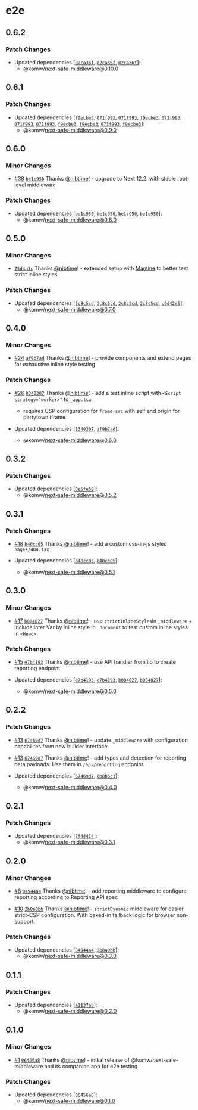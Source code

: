 # e2e

## 0.6.2

### Patch Changes

- Updated dependencies [[`02ca36f`](https://github.com/nibtime/next-safe-middleware/commit/02ca36f3c609b4fd43871e48e5796341b313a282), [`02ca36f`](https://github.com/nibtime/next-safe-middleware/commit/02ca36f3c609b4fd43871e48e5796341b313a282), [`02ca36f`](https://github.com/nibtime/next-safe-middleware/commit/02ca36f3c609b4fd43871e48e5796341b313a282)]:
  - @komw/next-safe-middleware@0.10.0

## 0.6.1

### Patch Changes

- Updated dependencies [[`f9ecbe3`](https://github.com/nibtime/next-safe-middleware/commit/f9ecbe30fa047eed13958b5b74e38a248c7a23e4), [`071f993`](https://github.com/nibtime/next-safe-middleware/commit/071f993866279d8d0920f348a0435f254ffe50fa), [`071f993`](https://github.com/nibtime/next-safe-middleware/commit/071f993866279d8d0920f348a0435f254ffe50fa), [`f9ecbe3`](https://github.com/nibtime/next-safe-middleware/commit/f9ecbe30fa047eed13958b5b74e38a248c7a23e4), [`071f993`](https://github.com/nibtime/next-safe-middleware/commit/071f993866279d8d0920f348a0435f254ffe50fa), [`071f993`](https://github.com/nibtime/next-safe-middleware/commit/071f993866279d8d0920f348a0435f254ffe50fa), [`071f993`](https://github.com/nibtime/next-safe-middleware/commit/071f993866279d8d0920f348a0435f254ffe50fa), [`f9ecbe3`](https://github.com/nibtime/next-safe-middleware/commit/f9ecbe30fa047eed13958b5b74e38a248c7a23e4), [`f9ecbe3`](https://github.com/nibtime/next-safe-middleware/commit/f9ecbe30fa047eed13958b5b74e38a248c7a23e4), [`071f993`](https://github.com/nibtime/next-safe-middleware/commit/071f993866279d8d0920f348a0435f254ffe50fa), [`f9ecbe3`](https://github.com/nibtime/next-safe-middleware/commit/f9ecbe30fa047eed13958b5b74e38a248c7a23e4)]:
  - @komw/next-safe-middleware@0.9.0

## 0.6.0

### Minor Changes

- [#38](https://github.com/nibtime/next-safe-middleware/pull/38) [`be1c950`](https://github.com/nibtime/next-safe-middleware/commit/be1c950e438ac52c463bbb3d70ab15d4014c1827) Thanks [@nibtime](https://github.com/nibtime)! - upgrade to Next 12.2. with stable root-level middleware

### Patch Changes

- Updated dependencies [[`be1c950`](https://github.com/nibtime/next-safe-middleware/commit/be1c950e438ac52c463bbb3d70ab15d4014c1827), [`be1c950`](https://github.com/nibtime/next-safe-middleware/commit/be1c950e438ac52c463bbb3d70ab15d4014c1827), [`be1c950`](https://github.com/nibtime/next-safe-middleware/commit/be1c950e438ac52c463bbb3d70ab15d4014c1827), [`be1c950`](https://github.com/nibtime/next-safe-middleware/commit/be1c950e438ac52c463bbb3d70ab15d4014c1827)]:
  - @komw/next-safe-middleware@0.8.0

## 0.5.0

### Minor Changes

- [`75d4a3c`](https://github.com/nibtime/next-safe-middleware/commit/75d4a3c0cf6604a0bec7826b95b3acdb2b081903) Thanks [@nibtime](https://github.com/nibtime)! - extended setup with [Mantine](https://mantine.dev/) to better test strict inline styles

### Patch Changes

- Updated dependencies [[`2c8c5cd`](https://github.com/nibtime/next-safe-middleware/commit/2c8c5cd6f7b6b744b4bc6af35371a38a8eccef5a), [`2c8c5cd`](https://github.com/nibtime/next-safe-middleware/commit/2c8c5cd6f7b6b744b4bc6af35371a38a8eccef5a), [`2c8c5cd`](https://github.com/nibtime/next-safe-middleware/commit/2c8c5cd6f7b6b744b4bc6af35371a38a8eccef5a), [`2c8c5cd`](https://github.com/nibtime/next-safe-middleware/commit/2c8c5cd6f7b6b744b4bc6af35371a38a8eccef5a), [`c9d42e5`](https://github.com/nibtime/next-safe-middleware/commit/c9d42e5e9da2caaadb464cde6aba21e2ec0c50d8)]:
  - @komw/next-safe-middleware@0.7.0

## 0.4.0

### Minor Changes

- [#24](https://github.com/nibtime/next-safe-middleware/pull/24) [`af9b7ad`](https://github.com/nibtime/next-safe-middleware/commit/af9b7ad621f4ddbcfe584abbc1d66df99258ad8c) Thanks [@nibtime](https://github.com/nibtime)! - provide components and extend pages for exhaustive inline style testing

### Patch Changes

- [#26](https://github.com/nibtime/next-safe-middleware/pull/26) [`8340307`](https://github.com/nibtime/next-safe-middleware/commit/83403072598b8d4fc02d268a238339830534dae3) Thanks [@nibtime](https://github.com/nibtime)! - add a test inline script with `<Script strategy="worker>"` to `_app.tsx`

  - requires CSP configuration for `frame-src` with self and origin for partytown iframe

- Updated dependencies [[`8340307`](https://github.com/nibtime/next-safe-middleware/commit/83403072598b8d4fc02d268a238339830534dae3), [`af9b7ad`](https://github.com/nibtime/next-safe-middleware/commit/af9b7ad621f4ddbcfe584abbc1d66df99258ad8c)]:
  - @komw/next-safe-middleware@0.6.0

## 0.3.2

### Patch Changes

- Updated dependencies [[`0e5fe59`](https://github.com/nibtime/next-safe-middleware/commit/0e5fe590612624fa4727817f2fd3b77b4d07a87e)]:
  - @komw/next-safe-middleware@0.5.2

## 0.3.1

### Patch Changes

- [#18](https://github.com/nibtime/next-safe-middleware/pull/18) [`b40cc05`](https://github.com/nibtime/next-safe-middleware/commit/b40cc0550ae8d67a97795c992155791628dd15be) Thanks [@nibtime](https://github.com/nibtime)! - add a custom css-in-js styled `pages/404.tsx`

- Updated dependencies [[`b40cc05`](https://github.com/nibtime/next-safe-middleware/commit/b40cc0550ae8d67a97795c992155791628dd15be), [`b40cc05`](https://github.com/nibtime/next-safe-middleware/commit/b40cc0550ae8d67a97795c992155791628dd15be)]:
  - @komw/next-safe-middleware@0.5.1

## 0.3.0

### Minor Changes

- [#17](https://github.com/nibtime/next-safe-middleware/pull/17) [`b084027`](https://github.com/nibtime/next-safe-middleware/commit/b0840272b32fbec265e5bee26607160b55cb9dc4) Thanks [@nibtime](https://github.com/nibtime)! - use `strictInlineStyles`in `_middleware` + include Inter Var by inline style in `_document` to test custom inline styles in `<Head>`

### Patch Changes

- [#15](https://github.com/nibtime/next-safe-middleware/pull/15) [`e7b4193`](https://github.com/nibtime/next-safe-middleware/commit/e7b4193e3935d945f2103ecd75f2826aaaad82cc) Thanks [@nibtime](https://github.com/nibtime)! - use API handler from lib to create reporting endpoint

- Updated dependencies [[`e7b4193`](https://github.com/nibtime/next-safe-middleware/commit/e7b4193e3935d945f2103ecd75f2826aaaad82cc), [`e7b4193`](https://github.com/nibtime/next-safe-middleware/commit/e7b4193e3935d945f2103ecd75f2826aaaad82cc), [`b084027`](https://github.com/nibtime/next-safe-middleware/commit/b0840272b32fbec265e5bee26607160b55cb9dc4), [`b084027`](https://github.com/nibtime/next-safe-middleware/commit/b0840272b32fbec265e5bee26607160b55cb9dc4)]:
  - @komw/next-safe-middleware@0.5.0

## 0.2.2

### Patch Changes

- [#13](https://github.com/nibtime/next-safe-middleware/pull/13) [`67469d7`](https://github.com/nibtime/next-safe-middleware/commit/67469d732b7d9bff6fe507cf94852525a10c991e) Thanks [@nibtime](https://github.com/nibtime)! - update `_middleware` with configuration capabilites from new builder interface

* [#13](https://github.com/nibtime/next-safe-middleware/pull/13) [`67469d7`](https://github.com/nibtime/next-safe-middleware/commit/67469d732b7d9bff6fe507cf94852525a10c991e) Thanks [@nibtime](https://github.com/nibtime)! - add types and detection for reporting data payloads. Use them in `/api/reporting` endpoint.

* Updated dependencies [[`67469d7`](https://github.com/nibtime/next-safe-middleware/commit/67469d732b7d9bff6fe507cf94852525a10c991e), [`6b8bbc1`](https://github.com/nibtime/next-safe-middleware/commit/6b8bbc19e37685695952cc32928f2f3b51ca9f0e)]:
  - @komw/next-safe-middleware@0.4.0

## 0.2.1

### Patch Changes

- Updated dependencies [[`7f44414`](https://github.com/nibtime/next-safe-middleware/commit/7f44414f0bb09d13d1a89fa97be186bd59fd615d)]:
  - @komw/next-safe-middleware@0.3.1

## 0.2.0

### Minor Changes

- [#8](https://github.com/nibtime/next-safe-middleware/pull/8) [`84944a4`](https://github.com/nibtime/next-safe-middleware/commit/84944a42dbd3ee8ce139fea01e62cc86ea123c8b) Thanks [@nibtime](https://github.com/nibtime)! - add reporting middleware to configure reporting according to Reporting API spec

* [#10](https://github.com/nibtime/next-safe-middleware/pull/10) [`2b8a0bb`](https://github.com/nibtime/next-safe-middleware/commit/2b8a0bbd6e0e102e5f31db0c53d449573503c80b) Thanks [@nibtime](https://github.com/nibtime)! - `strictDynamic` middleware for easier strict-CSP configuration. With baked-in fallback logic for browser non-support.

### Patch Changes

- Updated dependencies [[`84944a4`](https://github.com/nibtime/next-safe-middleware/commit/84944a42dbd3ee8ce139fea01e62cc86ea123c8b), [`2b8a0bb`](https://github.com/nibtime/next-safe-middleware/commit/2b8a0bbd6e0e102e5f31db0c53d449573503c80b)]:
  - @komw/next-safe-middleware@0.3.0

## 0.1.1

### Patch Changes

- Updated dependencies [[`a1137ab`](https://github.com/nibtime/next-safe-middleware/commit/a1137aba24c534d43770442f3a5ee06f43bdb1de)]:
  - @komw/next-safe-middleware@0.2.0

## 0.1.0

### Minor Changes

- [#1](https://github.com/nibtime/next-safe-middleware/pull/1) [`06456a8`](https://github.com/nibtime/next-safe-middleware/commit/06456a83764a825a677e41c1e37ae2861d561ada) Thanks [@nibtime](https://github.com/nibtime)! - initial release of @komw/next-safe-middleware and its companion app for e2e testing

### Patch Changes

- Updated dependencies [[`06456a8`](https://github.com/nibtime/next-safe-middleware/commit/06456a83764a825a677e41c1e37ae2861d561ada)]:
  - @komw/next-safe-middleware@0.1.0
